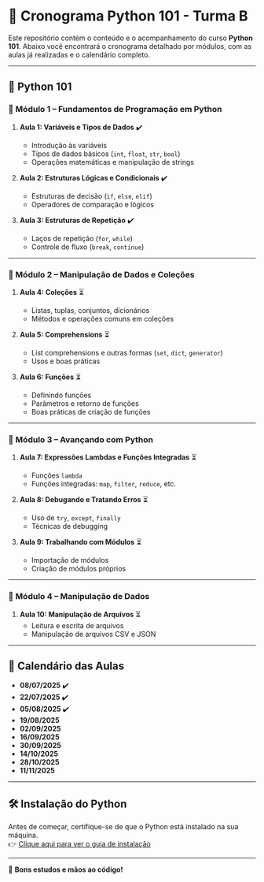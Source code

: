 # 📘 Cronograma Python 101 - Turma B

Este repositório contém o conteúdo e o acompanhamento do curso **Python 101**. Abaixo você encontrará o cronograma detalhado por módulos, com as aulas já realizadas e o calendário completo.

---

## 🐍 Python 101

### 🔹 Módulo 1 – Fundamentos de Programação em Python

1. **Aula 1: Variáveis e Tipos de Dados**   ✔️
   - Introdução às variáveis  
   - Tipos de dados básicos (`int`, `float`, `str`, `bool`)  
   - Operações matemáticas e manipulação de strings  

2. **Aula 2: Estruturas Lógicas e Condicionais**   ✔️
   - Estruturas de decisão (`if`, `else`, `elif`)  
   - Operadores de comparação e lógicos  

3. **Aula 3: Estruturas de Repetição**   ✔️
   - Laços de repetição (`for`, `while`)  
   - Controle de fluxo (`break`, `continue`)  

---

### 🔹 Módulo 2 – Manipulação de Dados e Coleções

1. **Aula 4: Coleções**   ⏳
   - Listas, tuplas, conjuntos, dicionários  
   - Métodos e operações comuns em coleções  

2. **Aula 5: Comprehensions**   ⏳
   - List comprehensions e outras formas (`set`, `dict`, `generator`)  
   - Usos e boas práticas  

3. **Aula 6: Funções** ⏳  
   - Definindo funções  
   - Parâmetros e retorno de funções  
   - Boas práticas de criação de funções  

---

### 🔹 Módulo 3 – Avançando com Python

1. **Aula 7: Expressões Lambdas e Funções Integradas** ⏳  
   - Funções `lambda`  
   - Funções integradas: `map`, `filter`, `reduce`, etc.  

2. **Aula 8: Debugando e Tratando Erros** ⏳  
   - Uso de `try`, `except`, `finally`  
   - Técnicas de debugging  

3. **Aula 9: Trabalhando com Módulos** ⏳  
   - Importação de módulos  
   - Criação de módulos próprios  

---

### 🔹 Módulo 4 – Manipulação de Dados

1. **Aula 10: Manipulação de Arquivos** ⏳  
   - Leitura e escrita de arquivos  
   - Manipulação de arquivos CSV e JSON  

---

## 📅 Calendário das Aulas

- **08/07/2025** ✔️
- **22/07/2025** ✔️
- **05/08/2025** ✔️
- **19/08/2025**
- **02/09/2025**
- **16/09/2025**
- **30/09/2025**
- **14/10/2025**
- **28/10/2025**
- **11/11/2025**

---

## 🛠️ Instalação do Python

Antes de começar, certifique-se de que o Python está instalado na sua máquina.  
👉 [Clique aqui para ver o guia de instalação](https://www.notion.so/Instalando-o-Python-na-sua-Maquina-1f4e6dc6004880ea8c79ec51a7e040f7?pvs=21)

---

🚀 **Bons estudos e mãos ao código!**
